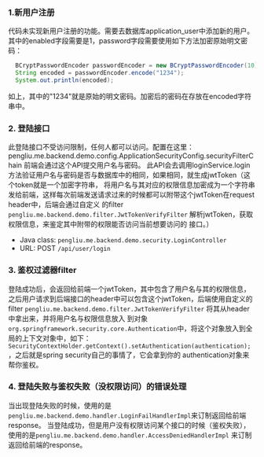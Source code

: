 ### 1.新用户注册
代码未实现新用户注册的功能。需要去数据库application_user中添加新的用户。其中的enabled字段需要是1，password字段需要使用如下方法加密原始明文密码：
```java
  BCryptPasswordEncoder passwordEncoder = new BCryptPasswordEncoder(10);
  String encoded = passwordEncoder.encode("1234");
  System.out.println(encoded);
```
如上，其中的"1234"就是原始的明文密码。加密后的密码在存放在encoded字符串中。 

### 2. 登陆接口
此登陆接口不受访问限制，任何人都可以访问。配置在这里： pengliu.me.backend.demo.config.ApplicationSecurityConfig.securityFilterChain
前端会通过这个API提交用户名与密码。
此API会去调用loginService.login方法验证用户名与密码是否与数据库中的相同，如果相同，就生成jwtToken（这个token就是一个加密字符串，
将用户名与其对应的权限信息加密成为一个字符串发给前端，这样每次前端发送请求过来的时候都可以附带这个jwtToken在request header中，后端会通过自定义
的filter `pengliu.me.backend.demo.filter.JwtTokenVerifyFilter` 解析jwtToken，获取权限信息，来鉴定其中附带的权限能否访问当前想要访问的
接口。）

- Java class: `pengliu.me.backend.demo.security.LoginController`
- URL: POST `/api/user/login`

### 3. 鉴权过滤器filter
登陆成功后，会返回给前端一个jwtToken，其中包含了用户名与其的权限信息，之后用户请求到后端接口的header中可以包含这个jwtToken，后端使用自定义的
filter `pengliu.me.backend.demo.filter.JwtTokenVerifyFilter` 将其从header中拿出来，并将用户名与权限信息放入
到对象`org.springframework.security.core.Authentication`中，将这个对象放入到全局的上下文对象中，如下：
`SecurityContextHolder.getContext().setAuthentication(authentication);`，之后就是spring security自己的事情了，它会拿到你的
authentication对象来帮你鉴权。

### 4. 登陆失败与鉴权失败（没权限访问）的错误处理
当出现登陆失败的时候，使用的是`pengliu.me.backend.demo.handler.LoginFailHandlerImpl`来订制返回给前端response。
当登陆成功，但是用户没有权限访问某个接口的时候（鉴权失败），使用的是`pengliu.me.backend.demo.handler.AccessDeniedHandlerImpl`
来订制返回给前端的response。
